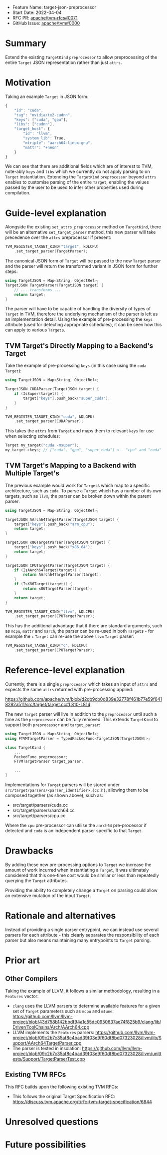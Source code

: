 - Feature Name: target-json-preprocessor
- Start Date: 2022-04-04
- RFC PR: [apache/tvm-rfcs#0071](https://github.com/apache/tvm-rfcs/pull/71)
- GitHub Issue: [apache/tvm#0000](https://github.com/apache/tvm/issues/0000)

# Summary
[summary]: #summary
Extend the existing `TargetKind` `preprocessor` to allow preprocessing of the entire `Target` JSON representation rather than just `attrs`.

# Motivation
[motivation]: #motivation

Taking an example `Target` in JSON form:

```js
{
    "id": "cuda",
    "tag": "nvidia/tx2-cudnn",
    "keys": ["cuda", "gpu"],
    "libs": ["cudnn"],
    "target_host": {
        "id": "llvm",
        "system_lib": True,
        "mtriple": "aarch64-linux-gnu",
        "mattr": "+neon"
    }
}
```

We can see that there are additional fields which are of interest to TVM, note-ably `keys` and `libs` which we currently do not apply parsing to on `Target` instantiation. Extending the `TargetKind` `preprocessor` beyond `attrs` enables to customise parsing of the entire `Target`, enabling the values passed by the user to be used to infer other properties used during compilation.

# Guide-level explanation
[guide-level-explanation]: #guide-level-explanation

Alongside the existing `set_attrs_preprocessor` method on `TargetKind`, there will be an alternative `set_target_parser` method, this new parser will take precedence over the `attrs` preprocessor if present:

```c++
TVM_REGISTER_TARGET_KIND("target", kDLCPU)
    .set_target_parser(TargetParser);
```

The canonical JSON form of `Target` will be passed to the new `Target` parser and the parser will return the transformed variant in JSON form for further steps:

```c++
using TargetJSON = Map<String, ObjectRef>;
TargetJSON TargetParser(TargetJSON target) {
    // ... transforms ...
    return target;
}
```

The parser will have to be capable of handling the diversity of types of `Target` in TVM, therefore the underlying mechanism of the parser is left as an implementation detail. Using the example of pre-processing the `keys` attribute (used for detecting appropriate schedules), it can be seen how this can apply to various `Target`s. 

## TVM Target's Directly Mapping to a Backend's Target
Take the example of pre-processing `keys` (in this case using the `cuda` `Target`):
```c++
using TargetJSON = Map<String, ObjectRef>;

TargetJSON CUDAParser(TargetJSON target) {
    if (IsSuper(target)) {
        target["keys"].push_back("super_cuda");
    }
}

TVM_REGISTER_TARGET_KIND("cuda", kDLGPU)
    .set_target_parser(CUDAParser);
```

This takes the `attrs` from `Target` and maps them to relevant `keys` for use when selecting schedules:

```c++
Target my_target("cuda -msuper");
my_target->keys; // ["cuda", "gpu", "super_cuda"] <-- "cpu" and "cuda" are taken from default keys - "super_cuda" is added
```

## TVM Target's Mapping to a Backend with Multiple Target's
The previous example would work for `Target`s which map to a specific architecture, such as `cuda`. To parse a `Target` which has a number of its own targets, such as `llvm`, the parser can be broken down within the parent parser:

```c++
using TargetJSON = Map<String, ObjectRef>;

TargetJSON AArch64TargetParser(TargetJSON target) {
    target["keys"].push_back("arm_cpu");
    return target;
}

TargetJSON x86TargetParser(TargetJSON target) {
    target["keys"].push_back("x86_64");
    return target;
}

TargetJSON CPUTargetParser(TargetJSON target) {
    if (IsAArch64Target(target)) {
        return AArch64TargetParser(target);
    }
    if (IsX86Target(target)) {
        return x86TargetParser(target);
    }
    return target;
}

TVM_REGISTER_TARGET_KIND("llvm", kDLCPU)
    .set_target_parser(CPUTargetParser);
```

This has the additional advantage that if there are standard arguments, such as `mcpu`, `mattr` and `march`, the parser can be re-used in both `Target`s - for example the `c` `Target` can re-use the above `llvm` `Target` parser:

```c++
TVM_REGISTER_TARGET_KIND("c", kDLCPU)
    .set_target_parser(CPUTargetParser);
```

# Reference-level explanation
[reference-level-explanation]: #reference-level-explanation

Currently, there is a single `preprocessor` which takes an input of `attrs` and expects the same `attrs` returned with pre-processing applied:

https://github.com/apache/tvm/blob/d2db9cb0d839e32778f461b77e59f6418282a511/src/target/target.cc#L810-L814

The new `Target` parser will live in addition to the `preprocessor` until such a time as the `preprocessor` can be fully removed. This extends `TargetKind` to support both `preprocessor` and `target_parser`:

```c++
using TargetJSON = Map<String, ObjectRef>;
using FTVMTargetParser = TypedPackedFunc<TargetJSON(TargetJSON)>;

class TargetKind {
    ...
    PackedFunc preprocessor;
    FTVMTargetParser target_parser;

    ...
}
```

Implementations for `Target` parsers will be stored under `src/target/parsers/<parser_identifier>.{cc.h}`, allowing them to be composed together (as shown above), such as:

* src/target/parsers/cuda.cc
* src/target/parsers/aarch64.cc
* src/target/parsers/cpu.cc

Where the `cpu` pre-processor can utilise the `aarch64` pre-processor if detected and `cuda` is an independent parser specific to that `Target`.

# Drawbacks
[drawbacks]: #drawbacks

By adding these new pre-processing options to `Target` we increase the amount of work incurred when instantiating a `Target`, it was ultimately considered that this one-time cost would be similar or less than repeatedly querying the `Target` attributes. 

Providing the ability to completely change a `Target` on parsing could allow an extensive mutation of the input `Target`. 

# Rationale and alternatives
[rationale-and-alternatives]: #rationale-and-alternatives

Instead of providing a single parser entrypoint, we can instead use several parsers for each attribute - this clearly separates the responsibility of each parser but also means maintaining many entrypoints to `Target` parsing.

# Prior art
[prior-art]: #prior-art

## Other Compilers
Taking the example of LLVM, it follows a similar methodology, resulting in a `Features` vector:
* `clang` uses the LLVM parsers to determine available features for a given set of `Target` parameters such as `mcpu` and `mtune`: https://github.com/llvm/llvm-project/blob/43d758b142bbdf94a1c55dc0950637ae74f825b9/clang/lib/Driver/ToolChains/Arch/AArch64.cpp
* LLVM implements the `Features` parsers: https://github.com/llvm/llvm-project/blob/09c2b7c35af8c4bad39f03e9f60df8bd07323028/llvm/lib/Support/AArch64TargetParser.cpp
* The parser is tested in insolation: https://github.com/llvm/llvm-project/blob/09c2b7c35af8c4bad39f03e9f60df8bd07323028/llvm/unittests/Support/TargetParserTest.cpp

## Existing TVM RFCs
This RFC builds upon the following existing TVM RFCs:
* This follows the original Target Specification RFC: https://discuss.tvm.apache.org/t/rfc-tvm-target-specification/6844

# Unresolved questions
[unresolved-questions]: #unresolved-questions

# Future possibilities
[future-possibilities]: #future-possibilities
